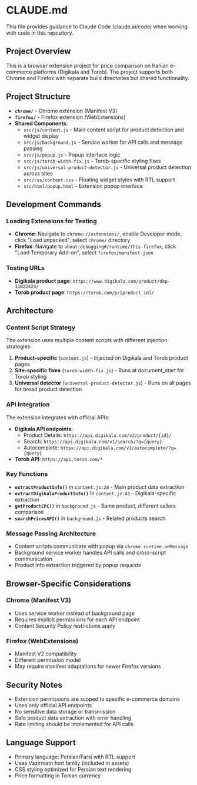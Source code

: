 # CLAUDE.md

This file provides guidance to Claude Code (claude.ai/code) when working with code in this repository.

## Project Overview

This is a browser extension project for price comparison on Iranian e-commerce platforms (Digikala and Torob). The project supports both Chrome and Firefox with separate build directories but shared functionality.

## Project Structure

- **`chrome/`** - Chrome extension (Manifest V3)
- **`firefox/`** - Firefox extension (WebExtensions)
- **Shared Components**:
  - `src/js/content.js` - Main content script for product detection and widget display
  - `src/js/background.js` - Service worker for API calls and message passing
  - `src/js/popup.js` - Popup interface logic
  - `src/js/torob-width-fix.js` - Torob-specific styling fixes
  - `src/js/universal-product-detector.js` - Universal product detection across sites
  - `src/css/content.css` - Floating widget styles with RTL support
  - `src/html/popup.html` - Extension popup interface

## Development Commands

### Loading Extensions for Testing
- **Chrome**: Navigate to `chrome://extensions/`, enable Developer mode, click "Load unpacked", select `chrome/` directory
- **Firefox**: Navigate to `about:debugging#/runtime/this-firefox`, click "Load Temporary Add-on", select `firefox/manifest.json`

### Testing URLs
- **Digikala product page**: `https://www.digikala.com/product/dkp-11022424/`
- **Torob product page**: `https://torob.com/p/[product-id]/`

## Architecture

### Content Script Strategy
The extension uses multiple content scripts with different injection strategies:
1. **Product-specific** (`content.js`) - Injected on Digikala and Torob product pages
2. **Site-specific fixes** (`torob-width-fix.js`) - Runs at document_start for Torob styling
3. **Universal detector** (`universal-product-detector.js`) - Runs on all pages for broad product detection

### API Integration
The extension integrates with official APIs:
- **Digikala API endpoints**:
  - Product Details: `https://api.digikala.com/v2/product/{id}/`
  - Search: `https://api.digikala.com/v1/search/?q={query}`
  - Autocomplete: `https://api.digikala.com/v1/autocomplete/?q={query}`
- **Torob API**: `https://api.torob.com/*`

### Key Functions
- **`extractProductInfo()`** in `content.js:28` - Main product data extraction
- **`extractDigikalaProductInfo()`** in `content.js:43` - Digikala-specific extraction
- **`getProductCPC()`** in `background.js` - Same product, different sellers comparison
- **`searchPricesAPI()`** in `background.js` - Related products search

### Message Passing Architecture
- Content scripts communicate with popup via `chrome.runtime.onMessage`
- Background service worker handles API calls and cross-script communication
- Product info extraction triggered by popup requests

## Browser-Specific Considerations

### Chrome (Manifest V3)
- Uses service worker instead of background page
- Requires explicit permissions for each API endpoint
- Content Security Policy restrictions apply

### Firefox (WebExtensions)
- Manifest V2 compatibility
- Different permission model
- May require manifest adaptations for newer Firefox versions

## Security Notes

- Extension permissions are scoped to specific e-commerce domains
- Uses only official API endpoints
- No sensitive data storage or transmission
- Safe product data extraction with error handling
- Rate limiting should be implemented for API calls

## Language Support

- Primary language: Persian/Farsi with RTL support
- Uses Vazirmatn font family (included in assets)
- CSS styling optimized for Persian text rendering
- Price formatting in Toman currency
